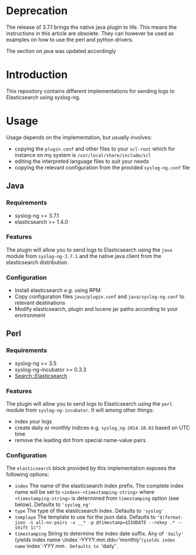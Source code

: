 # Deprecation

The release of 3.7.1 brings the native java plugin to life.
This means the instructions in this article are obsolete.
They can however be used as examples on how to use the perl and python drivers.

The section on java was updated accordingly

# Introduction

This repository contains different implementations for sending logs to Elasticsearch
using syslog-ng.

# Usage

Usage depends on the implementation, but usually involves:

* copying the `plugin.conf` and other files to your `scl-root`
  which for instance on my system is `/usr/local/share/include/scl`
* editing the interpreted language files to suit your needs
* copying the relevant configuration from the provided `syslog-ng.conf` file

## Java

### Requirements

* syslog-ng >= 3.7.1
* elasticsearch >= 1.4.0

### Features

The plugin will allow you to send logs to Elasticsearch using the `java` module from `syslog-ng-3.7.1` and the native java client from the elasticsearch distribution.

### Configuration

* Install elasticsearch *e.g.* using RPM
* Copy configuration files `java/plugin.conf` and `java/syslog-ng.conf` to relevant destinations
* Modify elasticsearch, plugin and lucene jar paths according to your environment

## Perl

### Requirements

* syslog-ng >= 3.5
* syslog-ng-incubator >= 0.3.3
* [Search::Elasticsearch](http://search.cpan.org/dist/Search-Elasticsearch/lib/Search/Elasticsearch.pm)

### Features

The plugin will allow you to send logs to Elasticsearch using the `perl` module from `syslog-ng-incubator`. It will among other things:

* index your logs
* create daily or monthly indices e.g. `syslog_ng-2014.10.03` based on UTC time
* remove the leading dot from special name-value pairs

### Configuration

The `elasticsearch` block provided by this implementation exposes the following options:

* `index` The name of the elasticsearch index prefix. The complete index name will be set to `<index>-<timestamping-string>` where `<timestamping-string>` is determined from `timestamping` option (see below). Defaults to `'syslog_ng'`
* `type` The type of the elasticsearch index. Defaults to `'syslog'`
* `templaye` The template to use for the json data. Defaults to `"$(format-json -s all-nv-pairs -x __* -p @timestamp=$ISODATE --rekey .* --shift 1)")`
* `timestamping` String to determine the index date suffix. Any of `'daily'` (yields index name `\`index\`-YYYY.mm.dd` or `'monthly'` (yields index name `\`index\`-YYY.mm`. Defaults to `'daily'`.
